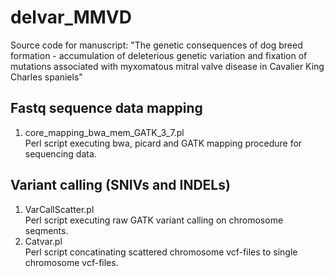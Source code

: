 # delvar_MMVD
Source code for manuscript: "The genetic consequences of dog breed formation - accumulation of deleterious genetic variation and fixation of mutations associated with myxomatous mitral valve disease in Cavalier King Charles spaniels"

## Fastq sequence data mapping
1. core_mapping_bwa_mem_GATK_3_7.pl <br/>
Perl script executing bwa, picard and GATK mapping procedure for sequencing data.

## Variant calling (SNIVs and INDELs)
1. VarCallScatter.pl <br/>
Perl script executing raw GATK variant calling on chromosome seqments.
2. Catvar.pl <br/>
Perl script concatinating scattered chromosome vcf-files to single chromosome vcf-files. 
